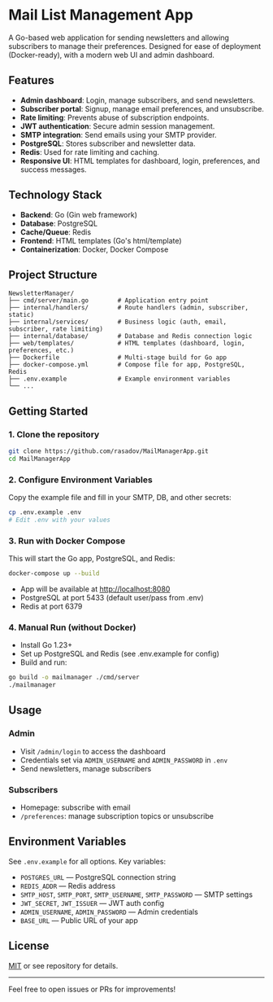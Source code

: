 # Mail List Management App

A Go-based web application for sending newsletters and allowing subscribers to manage their preferences. Designed for ease of deployment (Docker-ready), with a modern web UI and admin dashboard.

## Features

- **Admin dashboard**: Login, manage subscribers, and send newsletters.
- **Subscriber portal**: Signup, manage email preferences, and unsubscribe.
- **Rate limiting**: Prevents abuse of subscription endpoints.
- **JWT authentication**: Secure admin session management.
- **SMTP integration**: Send emails using your SMTP provider.
- **PostgreSQL**: Stores subscriber and newsletter data.
- **Redis**: Used for rate limiting and caching.
- **Responsive UI**: HTML templates for dashboard, login, preferences, and success messages.

## Technology Stack

- **Backend**: Go (Gin web framework)
- **Database**: PostgreSQL
- **Cache/Queue**: Redis
- **Frontend**: HTML templates (Go's html/template)
- **Containerization**: Docker, Docker Compose

## Project Structure

```
NewsletterManager/
├── cmd/server/main.go        # Application entry point
├── internal/handlers/        # Route handlers (admin, subscriber, static)
├── internal/services/        # Business logic (auth, email, subscriber, rate limiting)
├── internal/database/        # Database and Redis connection logic
├── web/templates/            # HTML templates (dashboard, login, preferences, etc.)
├── Dockerfile                # Multi-stage build for Go app
├── docker-compose.yml        # Compose file for app, PostgreSQL, Redis
├── .env.example              # Example environment variables
└── ...
```

## Getting Started

### 1. Clone the repository

```bash
git clone https://github.com/rasadov/MailManagerApp.git
cd MailManagerApp
```

### 2. Configure Environment Variables

Copy the example file and fill in your SMTP, DB, and other secrets:

```bash
cp .env.example .env
# Edit .env with your values
```

### 3. Run with Docker Compose

This will start the Go app, PostgreSQL, and Redis:

```bash
docker-compose up --build
```

- App will be available at [http://localhost:8080](http://localhost:8080)
- PostgreSQL at port 5433 (default user/pass from .env)
- Redis at port 6379

### 4. Manual Run (without Docker)

- Install Go 1.23+
- Set up PostgreSQL and Redis (see .env.example for config)
- Build and run:

```bash
go build -o mailmanager ./cmd/server
./mailmanager
```

## Usage

### Admin
- Visit `/admin/login` to access the dashboard
- Credentials set via `ADMIN_USERNAME` and `ADMIN_PASSWORD` in `.env`
- Send newsletters, manage subscribers

### Subscribers
- Homepage: subscribe with email
- `/preferences`: manage subscription topics or unsubscribe

## Environment Variables

See `.env.example` for all options. Key variables:
- `POSTGRES_URL` — PostgreSQL connection string
- `REDIS_ADDR` — Redis address
- `SMTP_HOST`, `SMTP_PORT`, `SMTP_USERNAME`, `SMTP_PASSWORD` — SMTP settings
- `JWT_SECRET`, `JWT_ISSUER` — JWT auth config
- `ADMIN_USERNAME`, `ADMIN_PASSWORD` — Admin credentials
- `BASE_URL` — Public URL of your app

## License

[MIT](LICENSE) or see repository for details.

---

Feel free to open issues or PRs for improvements!
